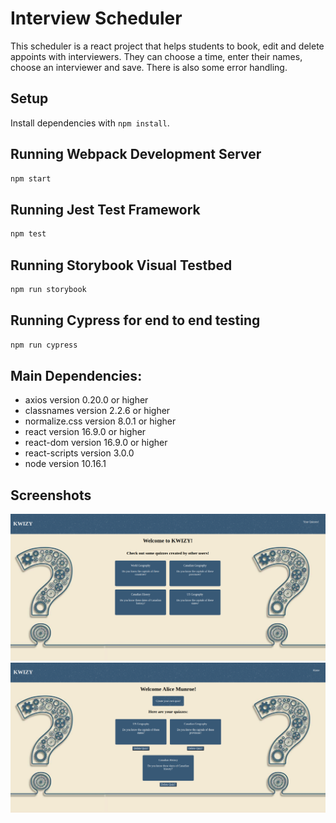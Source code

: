 # Interview Scheduler
This scheduler is a react project that helps students to book, edit and delete appoints with interviewers.
They can choose a time, enter their names, choose an interviewer and save. There is also some error handling.

## Setup

Install dependencies with `npm install`.

## Running Webpack Development Server

```sh
npm start
```

## Running Jest Test Framework

```sh
npm test
```

## Running Storybook Visual Testbed

```sh
npm run storybook
```

## Running Cypress for end to end testing

```sh
npm run cypress
```
## Main Dependencies:
  - axios version 0.20.0 or higher
  - classnames version 2.2.6 or higher
  - normalize.css version 8.0.1 or higher
  - react version 16.9.0 or higher
  - react-dom version 16.9.0 or higher
  - react-scripts version 3.0.0
  - node version 10.16.1

## Screenshots

!["Big screen"](https://github.com/ashakir96/quizapp/blob/master/docs/home-page.png)
!["tablet screen"](https://github.com/ashakir96/quizapp/blob/master/docs/user-home.png)